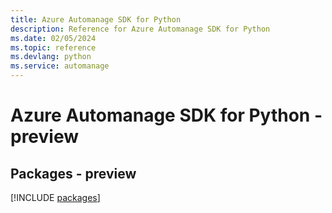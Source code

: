 ```yaml
---
title: Azure Automanage SDK for Python
description: Reference for Azure Automanage SDK for Python
ms.date: 02/05/2024
ms.topic: reference
ms.devlang: python
ms.service: automanage
---
```

# Azure Automanage SDK for Python - preview
## Packages - preview
[!INCLUDE [packages](automanage-index.md)]